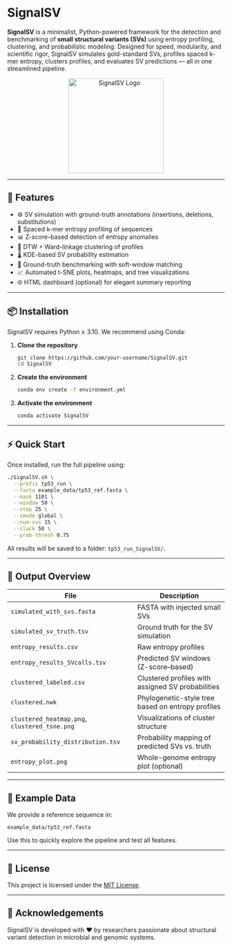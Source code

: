 
# SignalSV

**SignalSV** is a minimalist, Python-powered framework for the detection and benchmarking of **small structural variants (SVs)** using entropy profiling, clustering, and probabilistic modeling. Designed for speed, modularity, and scientific rigor, SignalSV simulates gold-standard SVs, profiles spaced k-mer entropy, clusters profiles, and evaluates SV predictions — all in one streamlined pipeline.

<p align="center">
  <img src="logo/signal_sv_logo.png" alt="SignalSV Logo" width="220"/>
</p>

---

## 🚀 Features

- ⚙️ SV simulation with ground-truth annotations (insertions, deletions, substitutions)
- 🧬 Spaced k-mer entropy profiling of sequences
- 📊 Z-score–based detection of entropy anomalies
- 🧠 DTW + Ward-linkage clustering of profiles
- 🌡️ KDE-based SV probability estimation
- 🧪 Ground-truth benchmarking with soft-window matching
- 📈 Automated t-SNE plots, heatmaps, and tree visualizations
- 🌐 HTML dashboard (optional) for elegant summary reporting

---

## 📦 Installation

SignalSV requires Python ≥ 3.10. We recommend using Conda:

1. **Clone the repository**
   ```bash
   git clone https://github.com/your-username/SignalSV.git
   cd SignalSV
   ```

2. **Create the environment**
   ```bash
   conda env create -f environment.yml
   ```

3. **Activate the environment**
   ```bash
   conda activate SignalSV
   ```

---

## ⚡ Quick Start

Once installed, run the full pipeline using:

```bash
./SignalSV.sh \
  --prefix tp53_run \
  --fasta example_data/tp53_ref.fasta \
  --mask 1101 \
  --window 50 \
  --step 25 \
  --zmode global \
  --num-svs 15 \
  --slack 50 \
  --prob-thresh 0.75
```

All results will be saved to a folder: `tp53_run_SignalSV/`.

---

## 📁 Output Overview

| File | Description |
|------|-------------|
| `simulated_with_svs.fasta` | FASTA with injected small SVs |
| `simulated_sv_truth.tsv` | Ground truth for the SV simulation |
| `entropy_results.csv` | Raw entropy profiles |
| `entropy_results_SVcalls.tsv` | Predicted SV windows (Z-score–based) |
| `clustered_labeled.csv` | Clustered profiles with assigned SV probabilities |
| `clustered.nwk` | Phylogenetic-style tree based on entropy profiles |
| `clustered_heatmap.png`, `clustered_tsne.png` | Visualizations of cluster structure |
| `sv_probability_distribution.tsv` | Probability mapping of predicted SVs vs. truth |
| `entropy_plot.png` | Whole-genome entropy plot (optional) |

---

## 🧪 Example Data

We provide a reference sequence in:
```
example_data/tp53_ref.fasta
```

Use this to quickly explore the pipeline and test all features.

---

## 📄 License

This project is licensed under the [MIT License](LICENSE).

---

## 🙌 Acknowledgements

SignalSV is developed with ❤️ by researchers passionate about structural variant detection in microbial and genomic systems.
